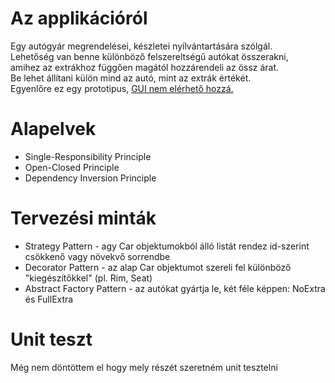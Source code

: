 <div>
    <h1>Az applikációról</h1>
    <p>
        Egy autógyár megrendelései, készletei nyílvántartására szólgál.<br>
        Lehetőség van benne különböző felszereltségű autókat összerakni,<br>
        amihez az extrákhoz függően magától hozzárendeli az össz árat.<br>
        Be lehet állítani külön mind az autó, mint az extrák értékét.<br>
        Egyenlőre ez egy prototipus, <span style="text-decoration: underline;">GUI nem elérhető hozzá.</span>
    </p>
</div>

<div>
    <h1>Alapelvek</h1>
    <ul>
        <li>Single-Responsibility Principle</li>
        <li>Open-Closed Principle</li>
        <li>Dependency Inversion Principle</li>
    </ul>
</div>

<div>
    <h1>Tervezési minták</h1>
    <ul>
        <li>Strategy Pattern - agy Car objektumokból álló listát rendez id-szerint csökkenő vagy növekvő sorrendbe</li>
        <li>Decorator Pattern - az alap Car objektumot szereli fel különböző "kiegészítőkkel" (pl. Rim, Seat)</li>
        <li>Abstract Factory Pattern - az autókat gyártja le, két féle képpen: NoExtra és FullExtra </li>
    </ul>
</div>

<div>
    <h1>Unit teszt</h1>
    <p>Még nem döntöttem el hogy mely részét szeretném unit tesztelni</p>
</div>
